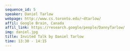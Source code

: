 ```yaml
---
sequence_id: 5
speaker: Daniel Tarlow
webpage: http://www.cs.toronto.edu/~dtarlow/
affil: Google Brain, Canada 
affil_link: https://research.google/people/DannyTarlow/
img: daniel.jpg
title: Invited Talk by Daniel Tarlow
time: 13:30 - 14:15
---
```

